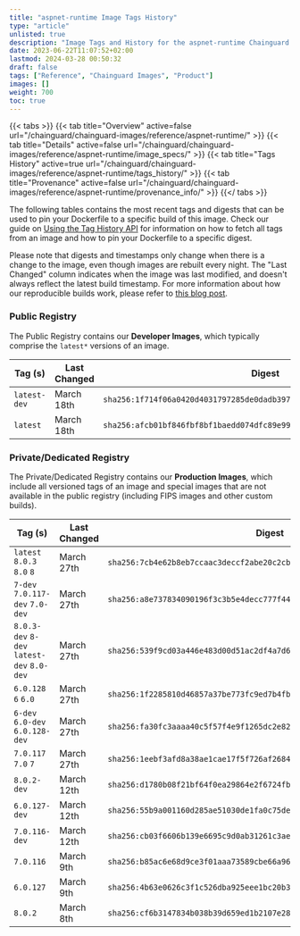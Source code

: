 ```yaml
---
title: "aspnet-runtime Image Tags History"
type: "article"
unlisted: true
description: "Image Tags and History for the aspnet-runtime Chainguard Image"
date: 2023-06-22T11:07:52+02:00
lastmod: 2024-03-28 00:50:32
draft: false
tags: ["Reference", "Chainguard Images", "Product"]
images: []
weight: 700
toc: true
---
```


{{< tabs >}}
{{< tab title="Overview" active=false url="/chainguard/chainguard-images/reference/aspnet-runtime/" >}}
{{< tab title="Details" active=false url="/chainguard/chainguard-images/reference/aspnet-runtime/image_specs/" >}}
{{< tab title="Tags History" active=true url="/chainguard/chainguard-images/reference/aspnet-runtime/tags_history/" >}}
{{< tab title="Provenance" active=false url="/chainguard/chainguard-images/reference/aspnet-runtime/provenance_info/" >}}
{{</ tabs >}}

The following tables contains the most recent tags and digests that can be used to pin your Dockerfile to a specific build of this image. Check our guide on [Using the Tag History API](/chainguard/chainguard-images/using-the-tag-history-api/) for information on how to fetch all tags from an image and how to pin your Dockerfile to a specific digest.

Please note that digests and timestamps only change when there is a change to the image, even though images are rebuilt every night. The "Last Changed" column indicates when the image was last modified, and doesn't always reflect the latest build timestamp. For more information about how our reproducible builds work, please refer to [this blog post](https://www.chainguard.dev/unchained/reproducing-chainguards-reproducible-image-builds).

### Public Registry
The Public Registry contains our **Developer Images**, which typically comprise the `latest*` versions of an image.

| Tag (s)       | Last Changed | Digest                                                                    |
|---------------|--------------|---------------------------------------------------------------------------|
|  `latest-dev` | March 18th   | `sha256:1f714f06a0420d4031797285de0dadb397d0d4dd4a6af0ae95570d82b4119e0b` |
|  `latest`     | March 18th   | `sha256:afcb01bf846fbf8bf1baedd074dfc89e99374a574b799effaa9e1e15a181eb1b` |


### Private/Dedicated Registry
The Private/Dedicated Registry contains our **Production Images**, which include all versioned tags of an image and special images that are not available in the public registry (including FIPS images and other custom builds).

| Tag (s)                                     | Last Changed | Digest                                                                    |
|---------------------------------------------|--------------|---------------------------------------------------------------------------|
|  `latest` `8.0.3` `8.0` `8`                 | March 27th   | `sha256:7cb4e62b8eb7ccaac3deccf2abe20c2cba8888ba60ad4272f918b991c41da0e3` |
|  `7-dev` `7.0.117-dev` `7.0-dev`            | March 27th   | `sha256:a8e737834090196f3c3b5e4decc777f44d904751e8431a0e801b1328cd12eeb4` |
|  `8.0.3-dev` `8-dev` `latest-dev` `8.0-dev` | March 27th   | `sha256:539f9cd03a446e483d00d51ac2df4a7d69ebbff611860998798c539d56114364` |
|  `6.0.128` `6` `6.0`                        | March 27th   | `sha256:1f2285810d46857a37be773fc9ed7b4fb40bcade3922b0abe60d9c16767287ee` |
|  `6-dev` `6.0-dev` `6.0.128-dev`            | March 27th   | `sha256:fa30fc3aaaa40c5f57f4e9f1265dc2e82a85eb477f1c75b84c22250f893e9c6a` |
|  `7.0.117` `7.0` `7`                        | March 27th   | `sha256:1eebf3afd8a38ae1cae17f5f726af2684175e1fb70d7ed819562c354e55a03ff` |
|  `8.0.2-dev`                                | March 12th   | `sha256:d1780b08f21bf64f0ea29864e2f6724fb8aaafe09263d4d726d2e2eca2b2b7fe` |
|  `6.0.127-dev`                              | March 12th   | `sha256:55b9a001160d285ae51030de1fa0c75de286fda9d6067b5705ba45f3232f91bf` |
|  `7.0.116-dev`                              | March 12th   | `sha256:cb03f6606b139e6695c9d0ab31261c3aef42fa0ee73ab3640328aed93ac19f88` |
|  `7.0.116`                                  | March 9th    | `sha256:b85ac6e68d9ce3f01aaa73589cbe66a963778cf467113c9feab39ea34cbdaaf2` |
|  `6.0.127`                                  | March 9th    | `sha256:4b63e0626c3f1c526dba925eee1bc20b3858eeabfb8b867a970aef9dc1ad5d6a` |
|  `8.0.2`                                    | March 8th    | `sha256:cf6b3147834b038b39d659ed1b2107e289a1c5144afe4ec2887c81c232d55f07` |

